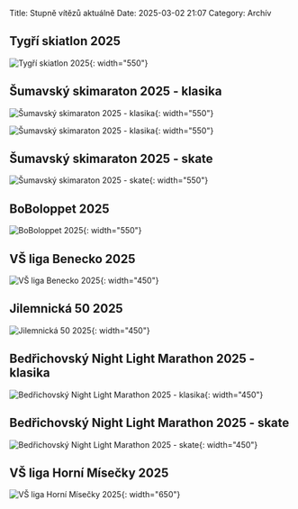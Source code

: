 Title: Stupně vítězů aktuálně
Date: 2025-03-02 21:07
Category: Archív

Tygří skiatlon 2025
-------------------

![Tygří skiatlon 2025]({static}/static/archiv/stupne-vitezu-aktualne/tygri-skiatlon-2025.jpg){: width="550"}

Šumavský skimaraton 2025 - klasika
----------------------------------

![Šumavský skimaraton 2025 - klasika]({static}/static/archiv/stupne-vitezu-aktualne/sumavsky-skimaraton-2025-klasika-1.jpg){: width="550"}

![Šumavský skimaraton 2025 - klasika]({static}/static/archiv/stupne-vitezu-aktualne/sumavsky-skimaraton-2025-klasika-2.jpg){: width="550"}

Šumavský skimaraton 2025 - skate
--------------------------------

![Šumavský skimaraton 2025 - skate]({static}/static/archiv/stupne-vitezu-aktualne/sumavsky-skimaraton-2025-skate.jpg){: width="550"}

BoBoloppet 2025
---------------

![BoBoloppet 2025]({static}/static/archiv/stupne-vitezu-aktualne/boboloppet-2025.jpg){: width="550"}

VŠ liga Benecko 2025
--------------------

![VŠ liga Benecko 2025]({static}/static/archiv/stupne-vitezu-aktualne/vs-liga-benecko-2025.jpg){: width="450"}

Jilemnická 50 2025
------------------

![Jilemnická 50 2025]({static}/static/archiv/stupne-vitezu-aktualne/jilemnicka-50-2025.jpg){: width="450"}

Bedřichovský Night Light Marathon 2025 - klasika
------------------------------------------------

![Bedřichovský Night Light Marathon 2025 - klasika]({static}/static/archiv/stupne-vitezu-aktualne/bedrichovsky-nlm-2025-klasika.jpg){: width="450"}

Bedřichovský Night Light Marathon 2025 - skate
----------------------------------------------

![Bedřichovský Night Light Marathon 2025 - skate]({static}/static/archiv/stupne-vitezu-aktualne/bedrichovsky-nlm-2025-skate.jpg){: width="450"}

VŠ liga Horní Mísečky 2025
--------------------------

![VŠ liga Horní Mísečky 2025]({static}/static/archiv/stupne-vitezu-aktualne/vs-liga-horni-misecky-2025.jpg){: width="650"}

